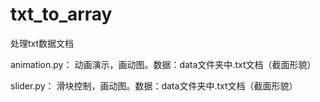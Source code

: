 # txt_to_array
处理txt数据文档

animation.py：
  动画演示，画动图。数据：data文件夹中.txt文档（截面形貌）
  
slider.py：
  滑块控制，画动图。数据：data文件夹中.txt文档（截面形貌）

